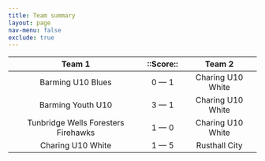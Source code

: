 ```yaml
---
title: Team summary
layout: page
nav-menu: false
exclude: true
---
```




|               Team 1                |  ::Score::  |      Team 2       |
|:-----------------------------------:|:-----------:|:-----------------:|
|          Barming U10 Blues          | 0 &mdash; 1 | Charing U10 White |
|          Barming Youth U10          | 3 &mdash; 1 | Charing U10 White |
| Tunbridge Wells Foresters Firehawks | 1 &mdash; 0 | Charing U10 White |
|          Charing U10 White          | 1 &mdash; 5 |   Rusthall City   |

 <br /><br /><br />